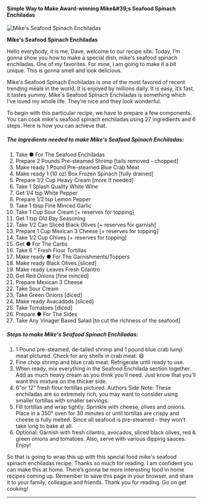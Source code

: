             

#### Simple Way to Make Award-winning Mike&amp;#39;s Seafood Spinach Enchiladas

![Mike's Seafood Spinach Enchiladas](https://img-global.cpcdn.com/recipes/6e91bce4ee2eaa57/751x532cq70/mikes-seafood-spinach-enchiladas-recipe-main-photo.jpg)

**Mike's Seafood Spinach Enchiladas**

Hello everybody, it is me, Dave, welcome to our recipe site. Today, I’m gonna show you how to make a special dish, mike's seafood spinach enchiladas. One of my favorites. For mine, I am going to make it a bit unique. This is gonna smell and look delicious.

Mike's Seafood Spinach Enchiladas is one of the most favored of recent trending meals in the world. It is enjoyed by millions daily. It is easy, it’s fast, it tastes yummy. Mike's Seafood Spinach Enchiladas is something which I’ve loved my whole life. They’re nice and they look wonderful.

To begin with this particular recipe, we have to prepare a few components. You can cook mike's seafood spinach enchiladas using 27 ingredients and 6 steps. Here is how you can achieve that.

##### The ingredients needed to make Mike's Seafood Spinach Enchiladas:

1.  Take ● For The Seafood Enchiladas
2.  Prepare 2 Pounds Pre-steamed Shrimp \[tails removed - chopped\]
3.  Make ready 1 Pound Pre-steamed Blue Crab Meat
4.  Make ready 1 (10 oz) Box Frozen Spinach \[fully drained\]
5.  Prepare 1/2 Cup Heavy Cream \[more if needed\]
6.  Take 1 Splash Quality White Wine
7.  Get 1/4 tsp White Pepper
8.  Prepare 1/2 tsp Lemon Pepper
9.  Take 1 tbsp Fine Minced Garlic
10.  Take 1 Cup Sour Cream \[+ reserves for topping\]
11.  Get 1 tsp Old Bay Seasoning
12.  Take 1/2 Can Sliced Black Olives \[+ reserves for garnish\]
13.  Prepare 1 Cup Mexican 3 Cheese \[+ reserves for topping\]
14.  Take 1/2 Cup Chives \[+ reserves for topping\]
15.  Get ● For The Carbs
16.  Take 6 " Fresh Flour Tortillas
17.  Make ready ● For The Garnishments/Toppers
18.  Make ready Black Olives \[sliced\]
19.  Make ready Leaves Fresh Cilantro
20.  Get Red Onions \[fine minced\]
21.  Prepare Mexican 3 Cheese
22.  Take Sour Cream
23.  Take Green Onions \[diced\]
24.  Make ready Avacadods \[sliced\]
25.  Take Tomatoes \[diced\]
26.  Prepare ● For The Sides
27.  Take Any Vinager Based Salad \[to cut the richness of the seafood\]

##### Steps to make Mike's Seafood Spinach Enchiladas:

1.  1 Pound pre-steamed, de-tailed shrimp and 1 pound blue crab lump meat pictured. Check for any shells in crab meat. 😆
2.  Fine chop shrimp and blue crab meat. Refrigerate until ready to use.
3.  When ready, mix everything in the Seafood Enchilada section together. Add as much heavy cream as you think you'll need. Just know that you'll want this mixture on the thicker side.
4.  6"or 12" fresh flour tortillas pictured. Authors Side Note: These enchiladas are so extremely rich, you may want to consider using smaller tortillas with smaller servings.
5.  Fill tortillas and wrap tightly. Sprinkle with cheese, olives and onions. Place in a 350° oven for 30 minutes or until tortillas are crispy and cheese is fully melted. Since all seafood is pre-steamed - they won't take long to bake at all.
6.  Optional: Garnish with fresh cilantro, avocados, sliced black olives, red & green onions and tomatoes. Also, serve with various dipping sauces. Enjoy!

So that is going to wrap this up with this special food mike's seafood spinach enchiladas recipe. Thanks so much for reading. I am confident you can make this at home. There’s gonna be more interesting food in home recipes coming up. Remember to save this page in your browser, and share it to your family, colleague and friends. Thank you for reading. Go on get cooking!

* * *